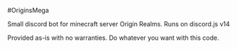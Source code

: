 #OriginsMega

Small discord bot for minecraft server Origin Realms.
Runs on discord.js v14

Provided as-is with no warranties. Do whatever you want with this code.
